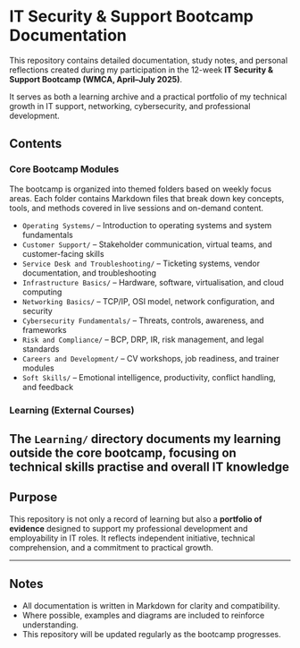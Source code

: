 # IT Security & Support Bootcamp Documentation

This repository contains detailed documentation, study notes, and personal reflections created during my participation in the 12-week **IT Security & Support Bootcamp (WMCA, April–July 2025)**.

It serves as both a learning archive and a practical portfolio of my technical growth in IT support, networking, cybersecurity, and professional development.

## Contents

### Core Bootcamp Modules

The bootcamp is organized into themed folders based on weekly focus areas. Each folder contains Markdown files that break down key concepts, tools, and methods covered in live sessions and on-demand content.

- `Operating Systems/` – Introduction to operating systems and system fundamentals  
- `Customer Support/` – Stakeholder communication, virtual teams, and customer-facing skills  
- `Service Desk and Troubleshooting/` – Ticketing systems, vendor documentation, and troubleshooting  
- `Infrastructure Basics/` – Hardware, software, virtualisation, and cloud computing  
- `Networking Basics/` – TCP/IP, OSI model, network configuration, and security  
- `Cybersecurity Fundamentals/` – Threats, controls, awareness, and frameworks  
- `Risk and Compliance/` – BCP, DRP, IR, risk management, and legal standards  
- `Careers and Development/` – CV workshops, job readiness, and trainer modules  
- `Soft Skills/` – Emotional intelligence, productivity, conflict handling, and feedback  

### Learning (External Courses)

The `Learning/` directory documents my learning outside the core bootcamp, focusing on technical skills practise and overall IT knowledge
---

## Purpose

This repository is not only a record of learning but also a **portfolio of evidence** designed to support my professional development and employability in IT roles. It reflects independent initiative, technical comprehension, and a commitment to practical growth.

---
## Notes

- All documentation is written in Markdown for clarity and compatibility.
- Where possible, examples and diagrams are included to reinforce understanding.
- This repository will be updated regularly as the bootcamp progresses.

